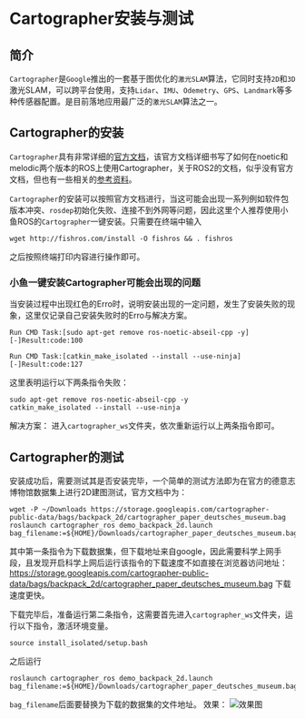 # Cartographer安装与测试

## 简介
`Cartographer`是`Google`推出的一套基于图优化的`激光SLAM`算法，它同时支持`2D`和`3D`激光SLAM，可以跨平台使用，支持`Lidar`、`IMU`、`Odemetry`、`GPS`、`Landmark`等多种传感器配置。是目前落地应用最广泛的`激光SLAM`算法之一。

## Cartographer的安装
`Cartographer`具有非常详细的[官方文档](https://google-cartographer-ros.readthedocs.io/en/latest/index.html)，该官方文档详细书写了如何在noetic和melodic两个版本的ROS上使用Cartographer，关于ROS2的文档，似乎没有官方文档，但也有一些相关的[参考资料](https://ros2-industrial-workshop.readthedocs.io/en/latest/_source/navigation/ROS2-Cartographer.html#technical-overview)。

`Cartographer`的安装可以按照官方文档进行，当这可能会出现一系列例如软件包版本冲突、`rosdep`初始化失败、连接不到外网等问题，因此这里个人推荐使用小鱼ROS的`Cartographer`一键安装。只需要在终端中输入
```
wget http://fishros.com/install -O fishros && . fishros
```
之后按照终端打印内容进行操作即可。

### 小鱼一键安装Cartographer可能会出现的问题
当安装过程中出现红色的Erro时，说明安装出现的一定问题，发生了安装失败的现象，这里仅记录自己安装失败时的Erro与解决方案。
```
Run CMD Task:[sudo apt-get remove ros-noetic-abseil-cpp -y]
[-]Result:code:100 

Run CMD Task:[catkin_make_isolated --install --use-ninja]
[-]Result:code:127 
```
这里表明运行以下两条指令失败：
```
sudo apt-get remove ros-noetic-abseil-cpp -y
catkin_make_isolated --install --use-ninja
```
解决方案：
进入`cartographer_ws`文件夹，依次重新运行以上两条指令即可。

## Cartographer的测试
安装成功后，需要测试其是否安装完毕，一个简单的测试方法即为在官方的德意志博物馆数据集上进行2D建图测试，官方文档中为：
```
wget -P ~/Downloads https://storage.googleapis.com/cartographer-public-data/bags/backpack_2d/cartographer_paper_deutsches_museum.bag
roslaunch cartographer_ros demo_backpack_2d.launch bag_filename:=${HOME}/Downloads/cartographer_paper_deutsches_museum.bag
```
其中第一条指令为下载数据集，但下载地址来自google，因此需要科学上网手段，且发现开启科学上网后运行该指令的下载速度不如直接在浏览器访问地址：https://storage.googleapis.com/cartographer-public-data/bags/backpack_2d/cartographer_paper_deutsches_museum.bag 下载速度更快。


下载完毕后，准备运行第二条指令，这需要首先进入`cartographer_ws`文件夹，运行以下指令，激活环境变量。
```
source install_isolated/setup.bash
```
之后运行
```
roslaunch cartographer_ros demo_backpack_2d.launch bag_filename:=${HOME}/Downloads/cartographer_paper_deutsches_museum.bag
```
`bag_filename`后面要替换为下载的数据集的文件地址。
效果：
![效果图](pic/23.png)